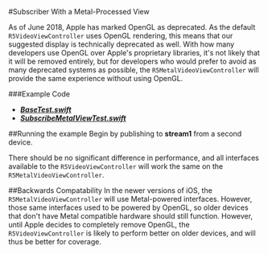 #Subscriber With a Metal-Processed View

As of June 2018, Apple has marked OpenGL as deprecated. As the default `R5VideoViewController` uses OpenGL rendering, this means that our suggested display is technically deprecated as well. With how many developers use OpenGL over Apple's proprietary libraries, it's not likely that it will be removed entirely, but for developers who would prefer to avoid as many deprecated systems as possible, the `R5MetalVideoViewController` will provide the same experience without using OpenGL.

###Example Code
- ***[BaseTest.swift](../BaseTest.swift)***
- ***[SubscribeMetalViewTest.swift](SubscribeMetalViewTest.swift)***

##Running the example
Begin by publishing to **stream1** from a second device.

There should be no significant difference in performance, and all interfaces available to the `R5VideoViewController` will work the same on the `R5MetalVideoViewController`.

##Backwards Compatability
In the newer versions of iOS, the `R5MetalVideoViewController` will use Metal-powered interfaces. However, those same interfaces used to be powered by OpenGL, so older devices that don't have Metal compatible hardware should still function. However, until Apple decides to completely remove OpenGL, the `R5VideoViewController` is likely to perform better on older devices, and will thus be better for coverage.
